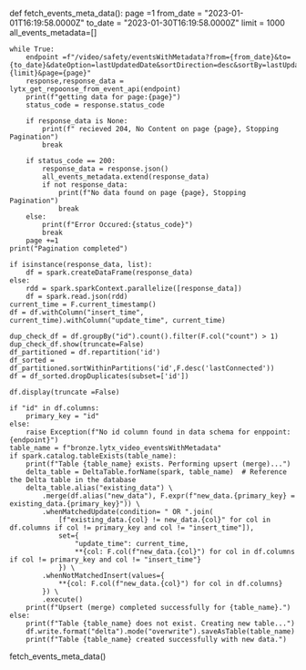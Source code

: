 def fetch_events_meta_data():
    page =1
    from_date = "2023-01-01T16:19:58.0000Z"
    to_date = "2023-01-30T16:19:58.0000Z"
    limit = 1000
    all_events_metadata=[]

    while True:
        endpoint =f"/video/safety/eventsWithMetadata?from={from_date}&to={to_date}&dateOption=lastUpdatedDate&sortDirection=desc&sortBy=lastUpdatedDate&includeSubgroups=true&limit={limit}&page={page}"
        response,response_data = lytx_get_repoonse_from_event_api(endpoint)
        print(f"getting data for page:{page}")
        status_code = response.status_code

        if response_data is None:
            print(f" recieved 204, No Content on page {page}, Stopping Pagination")
            break

        if status_code == 200:
            response_data = response.json()
            all_events_metadata.extend(response_data)
            if not response_data:
                print(f"No data found on page {page}, Stopping Pagination")
                break
        else:
            print(f"Error Occured:{status_code}")
            break
        page +=1
    print("Pagination completed")

    if isinstance(response_data, list):
        df = spark.createDataFrame(response_data) 
    else:
        rdd = spark.sparkContext.parallelize([response_data])
        df = spark.read.json(rdd)
    current_time = F.current_timestamp()
    df = df.withColumn("insert_time", current_time).withColumn("update_time", current_time)

    dup_check_df = df.groupBy("id").count().filter(F.col("count") > 1)
    dup_check_df.show(truncate=False)
    df_partitioned = df.repartition('id')
    df_sorted = df_partitioned.sortWithinPartitions('id',F.desc('lastConnected'))
    df = df_sorted.dropDuplicates(subset=['id'])

    df.display(truncate =False)

    if "id" in df.columns:
        primary_key = "id"
    else:
        raise Exception(f"No id column found in data schema for enppoint: {endpoint}")
    table_name = f"bronze.lytx_video_eventsWithMetadata"
    if spark.catalog.tableExists(table_name):
        print(f"Table {table_name} exists. Performing upsert (merge)...")
        delta_table = DeltaTable.forName(spark, table_name)  # Reference the Delta table in the database
        delta_table.alias("existing_data") \
            .merge(df.alias("new_data"), F.expr(f"new_data.{primary_key} = existing_data.{primary_key}")) \
            .whenMatchedUpdate(condition= " OR ".join(
                [f"existing_data.{col} != new_data.{col}" for col in df.columns if col != primary_key and col != "insert_time"]),
                set={
                    "update_time": current_time, 
                    **{col: F.col(f"new_data.{col}") for col in df.columns if col != primary_key and col != "insert_time"}
                }) \
            .whenNotMatchedInsert(values={
                **{col: F.col(f"new_data.{col}") for col in df.columns}
            }) \
            .execute()
        print(f"Upsert (merge) completed successfully for {table_name}.")
    else:
        print(f"Table {table_name} does not exist. Creating new table...")
        df.write.format("delta").mode("overwrite").saveAsTable(table_name)
        print(f"Table {table_name} created successfully with new data.")

fetch_events_meta_data()
